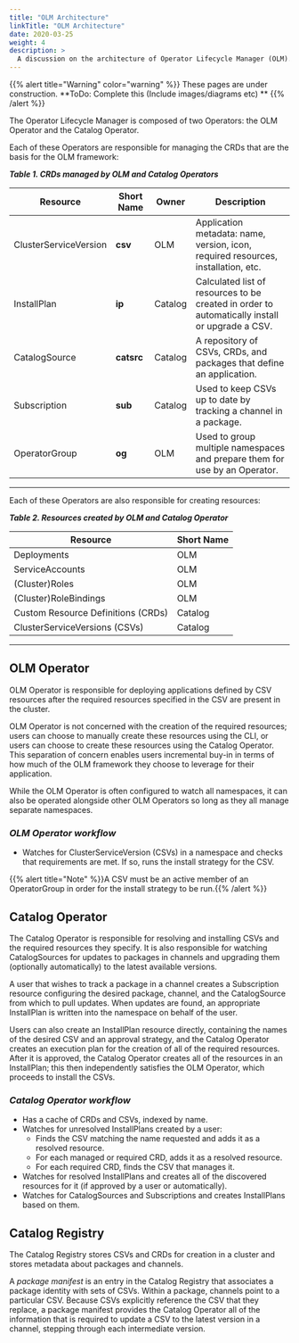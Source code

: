 ```yaml
---
title: "OLM Architecture"
linkTitle: "OLM Architecture"
date: 2020-03-25
weight: 4
description: >
  A discussion on the architecture of Operator Lifecycle Manager (OLM).
---
```


{{% alert title="Warning" color="warning" %}}
These pages are under construction. 
**ToDo: Complete this (Include images/diagrams etc) **
{{% /alert %}}


The Operator Lifecycle Manager is composed of two Operators: the OLM Operator and the Catalog Operator.

Each of these Operators are responsible for managing the CRDs that are the basis for the OLM framework:

**_Table 1. CRDs managed by OLM and Catalog Operators_**


| Resource              | Short Name  | Owner   | Description                           |
|-----------------------|-------------|---------|---------------------------------------|
| ClusterServiceVersion | **csv**     | OLM     | Application metadata: name, version, icon, required resources, installation, etc.  |
| InstallPlan           | **ip**      | Catalog | Calculated list of resources to be created in order to automatically install or upgrade a CSV.  |
| CatalogSource         | **catsrc**  | Catalog | A repository of CSVs, CRDs, and packages that define an application.  |
| Subscription          | **sub**     | Catalog | Used to keep CSVs up to date by tracking a channel in a package.  |
| OperatorGroup         | **og**      | OLM     | Used to group multiple namespaces and prepare them for use by an Operator. |
----------------

Each of these Operators are also responsible for creating resources:


**_Table 2. Resources created by OLM and Catalog Operator_**


| Resource                           | Short Name  | 
|------------------------------------|-------------|
| Deployments                        | OLM     |
| ServiceAccounts                    | OLM     |
| (Cluster)Roles                     | OLM     |
| (Cluster)RoleBindings              | OLM     |
| Custom Resource Definitions (CRDs) | Catalog | 
| ClusterServiceVersions (CSVs)      | Catalog |
----------------

## OLM Operator

OLM Operator is responsible for deploying applications defined by CSV resources after the required resources specified in the CSV are present in the cluster.

OLM Operator is not concerned with the creation of the required resources; users can choose to manually create these resources using the CLI, or users can choose to create these resources using the Catalog Operator. This separation of concern enables users incremental buy-in in terms of how much of the OLM framework they choose to leverage for their application.

While the OLM Operator is often configured to watch all namespaces, it can also be operated alongside other OLM Operators so long as they all manage separate namespaces.

### _OLM Operator workflow_

* Watches for ClusterServiceVersion (CSVs) in a namespace and checks that requirements are met. If so, runs the install strategy for the CSV.

{{% alert title="Note" %}}A CSV must be an active member of an OperatorGroup in order for the install strategy to be run.{{% /alert %}}

## Catalog Operator

The Catalog Operator is responsible for resolving and installing CSVs and the required resources they specify. It is also responsible for watching CatalogSources for updates to packages in channels and upgrading them (optionally automatically) to the latest available versions.

A user that wishes to track a package in a channel creates a Subscription resource configuring the desired package, channel, and the CatalogSource from which to pull updates. When updates are found, an appropriate InstallPlan is written into the namespace on behalf of the user.

Users can also create an InstallPlan resource directly, containing the names of the desired CSV and an approval strategy, and the Catalog Operator creates an execution plan for the creation of all of the required resources. After it is approved, the Catalog Operator creates all of the resources in an InstallPlan; this then independently satisfies the OLM Operator, which proceeds to install the CSVs.

### _Catalog Operator workflow_

* Has a cache of CRDs and CSVs, indexed by name.
* Watches for unresolved InstallPlans created by a user:
  * Finds the CSV matching the name requested and adds it as a resolved resource.
  * For each managed or required CRD, adds it as a resolved resource.
  * For each required CRD, finds the CSV that manages it.
* Watches for resolved InstallPlans and creates all of the discovered resources for it (if approved by a user or automatically).
* Watches for CatalogSources and Subscriptions and creates InstallPlans based on them.


## Catalog Registry

The Catalog Registry stores CSVs and CRDs for creation in a cluster and stores metadata about packages and channels.

A _package manifest_ is an entry in the Catalog Registry that associates a package identity with sets of CSVs. Within a package, channels point to a particular CSV. Because CSVs explicitly reference the CSV that they replace, a package manifest provides the Catalog Operator all of the information that is required to update a CSV to the latest version in a channel, stepping through each intermediate version.